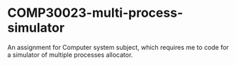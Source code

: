 # COMP30023-multi-process-simulator
An assignment for Computer system subject, which requires me to code for a simulator of multiple processes allocator.

